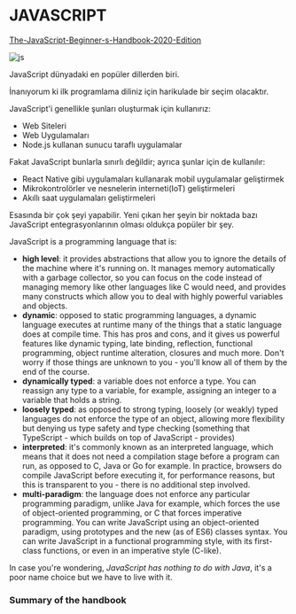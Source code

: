 # JAVASCRIPT <br/>
[The-JavaScript-Beginner-s-Handbook-2020-Edition](https://www.freecodecamp.org/news/the-complete-javascript-handbook-f26b2c71719c/#alittlebitofhistory)


![js](https://user-images.githubusercontent.com/51059267/85326923-bb80c180-b4d6-11ea-814d-a6cafdd4a6b7.png)

JavaScript dünyadaki en popüler dillerden biri.

İnanıyorum ki ilk programlama diliniz için harikulade bir seçim olacaktır.

JavaScript'i genellikle şunları oluşturmak için kullanırız:

- Web Siteleri
- Web Uygulamaları
- Node.js kullanan sunucu taraflı uygulamalar

Fakat JavaScript bunlarla sınırlı değildir; ayrıca şunlar için de kullanılır:

- React Native gibi uygulamaları kullanarak mobil uygulamalar geliştirmek
- Mikrokontrolörler ve nesnelerin interneti(IoT) geliştirmeleri
- Akıllı saat uygulamaları geliştirmeleri

Esasında bir çok şeyi yapabilir. Yeni çıkan her şeyin bir noktada bazı JavaScript entegrasyonlarının olması oldukça popüler bir şey.

JavaScript is a programming language that is:

- **high level**: it provides abstractions that allow you to ignore the details of the machine where it's running on. It manages memory automatically with a garbage collector, so you can focus on the code instead of managing memory like other languages like C would need, and provides many constructs which allow you to deal with highly powerful variables and objects.
- **dynamic**: opposed to static programming languages, a dynamic language executes at runtime many of the things that a static language does at compile time. This has pros and cons, and it gives us powerful features like dynamic typing, late binding, reflection, functional programming, object runtime alteration, closures and much more. Don't worry if those things are unknown to you - you'll know all of them by the end of the course.
- **dynamically typed**: a variable does not enforce a type. You can reassign any type to a variable, for example, assigning an integer to a variable that holds a string.
- **loosely typed**: as opposed to strong typing, loosely (or weakly) typed languages do not enforce the type of an object, allowing more flexibility but denying us type safety and type checking (something that TypeScript - which builds on top of JavaScript - provides)
- **interpreted**: it's commonly known as an interpreted language, which means that it does not need a compilation stage before a program can run, as opposed to C, Java or Go for example. In practice, browsers do compile JavaScript before executing it, for performance reasons, but this is transparent to you - there is no additional step involved.
- **multi-paradigm**: the language does not enforce any particular programming paradigm, unlike Java for example, which forces the use of object-oriented programming, or C that forces imperative programming. You can write JavaScript using an object-oriented paradigm, using prototypes and the new (as of ES6) classes syntax. You can write JavaScript in a functional programming style, with its first-class functions, or even in an imperative style (C-like).

In case you're wondering, *JavaScript has nothing to do with Java*, it's a poor name choice but we have to live with it.
### Summary of the handbook

